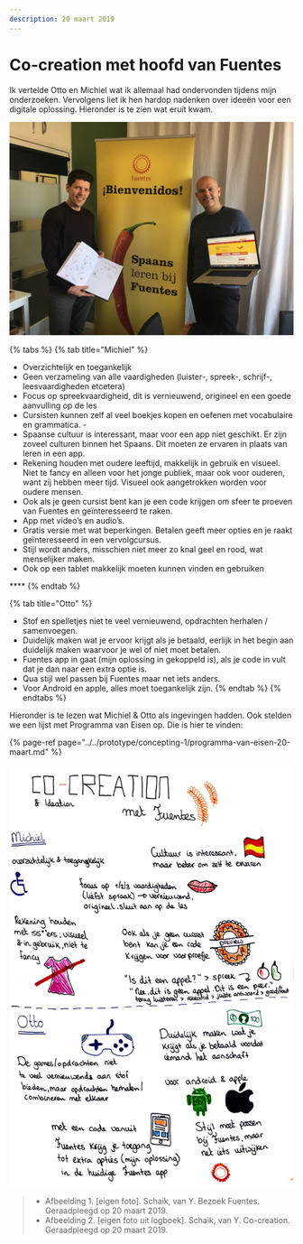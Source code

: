 ```yaml
---
description: 20 maart 2019
---
```


# Co-creation met hoofd van Fuentes

Ik vertelde Otto en Michiel wat ik allemaal had ondervonden tijdens mijn onderzoeken. Vervolgens liet ik hen hardop nadenken over ideeën voor een digitale oplossing. Hieronder is te zien wat eruit kwam.

![Afbeelding 1.](../../.gitbook/assets/img_0267.JPG)

{% tabs %}
{% tab title="Michiel" %}
* Overzichtelijk en toegankelijk
* Geen verzameling van alle vaardigheden \(luister-, spreek-, schrijf-, leesvaardigheden etcetera\)
* Focus op spreekvaardigheid, dit is vernieuwend, origineel en een goede aanvulling op de les
* Cursisten kunnen zelf al veel boekjes kopen en oefenen met vocabulaire en grammatica. -
* Spaanse cultuur is interessant, maar voor een app niet geschikt. Er zijn zoveel culturen binnen het Spaans. Dit moeten ze ervaren in plaats van leren in een app. 
* Rekening houden met oudere leeftijd, makkelijk in gebruik en visueel. Niet te fancy en alleen voor het jonge publiek, maar ook voor ouderen, want zij hebben meer tijd. Visueel ook aangetrokken worden voor oudere mensen. 
* Ook als je geen cursist bent kan je een code krijgen om sfeer te proeven van Fuentes en geïnteresseerd te raken.
* App met video’s en audio’s. 
* Gratis versie met wat beperkingen. Betalen geeft meer opties en je raakt geïnteresseerd in een vervolgcursus.
* Stijl wordt anders, misschien niet meer zo knal geel en rood, wat menselijker maken. 
* Ook op een tablet makkelijk moeten kunnen vinden en gebruiken

\*\*\*\*
{% endtab %}

{% tab title="Otto" %}
* Stof en spelletjes niet te veel vernieuwend, opdrachten herhalen / samenvoegen. 
* Duidelijk maken wat je ervoor krijgt als je betaald, eerlijk in het begin aan duidelijk maken waarvoor je wel of niet moet betalen. 
* Fuentes app in gaat \(mijn oplossing in gekoppeld is\), als je code in vult dat je dan naar een extra optie is. 
* Qua stijl wel passen bij Fuentes maar net iets anders. 
* Voor Android en apple, alles moet toegankelijk zijn.
{% endtab %}
{% endtabs %}

Hieronder is te lezen wat Michiel & Otto als ingevingen hadden. Ook stelden we een lijst met Programma van Eisen op. Die is hier te vinden:

{% page-ref page="../../prototype/concepting-1/programma-van-eisen-20-maart.md" %}

![Afbeelding 2.](../../.gitbook/assets/logboek-scan-2-31-maart-2-1-2.jpg)

> * Afbeelding 1. \[eigen foto\]. Schaik, van Y. Bezoek Fuentes. Geraadpleegd op 20 maart 2019.
> * Afbeelding 2. \[eigen foto uit logboek\]. Schaik, van Y. Co-creation. Geraadpleegd op 20 maart 2019.

